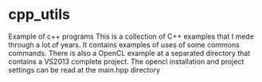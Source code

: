 # cpp_utils
Example of c++ programs
This is a collection of C++ examples that I mede through a lot of years. It contains examples of uses of some commons commands. 
There is also a OpenCL example at a separated directory that contains a VS2013 complete project. 
The opencl installation and project settings can be read at the main.hpp directory

